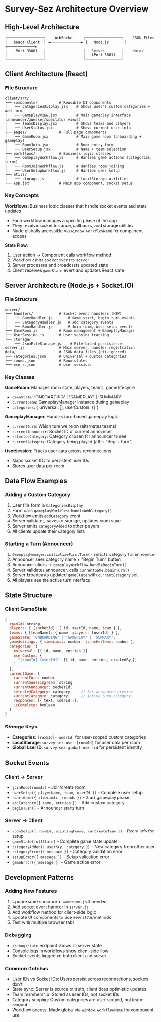 # Survey-Sez Architecture Overview

## High-Level Architecture

```
┌─────────────────┐    WebSocket    ┌─────────────────┐    JSON Files
│   React Client  │ ◄──────────────► │   Node.js       │ ◄─────────────►
│   (Port 3000)   │                 │   Server        │    data/
│                 │                 │   (Port 3001)   │
└─────────────────┘                 └─────────────────┘
```

## Client Architecture (React)

### File Structure
```
client/src/
├── components/          # Reusable UI components
│   ├── CategoriesDisplay.jsx    # Shows user's custom categories + add form
│   ├── GameplayView.jsx         # Main gameplay interface (announcer/guesser/spectator views)
│   ├── TeamsDisplay.jsx         # Shows teams and players
│   └── UserStatus.jsx           # Shows current user info
├── pages/               # Full-page components
│   ├── GameRoom.jsx             # Main game room (onboarding + gameplay)
│   ├── RoomJoin.jsx             # Room entry form
│   └── UserSetup.jsx            # Name + team selection
├── workflows/           # Business logic classes
│   ├── GameplayWorkflow.js      # Handles game actions (categories, turns)
│   ├── RoomJoinWorkflow.js      # Handles room joining
│   └── UserSetupWorkflow.js     # Handles user setup
├── utils/
│   └── storage.js               # localStorage utilities
└── App.jsx              # Main app component, socket setup
```

### Key Concepts

**Workflows**: Business logic classes that handle socket events and state updates
- Each workflow manages a specific phase of the app
- They receive socket instance, callbacks, and storage utilities
- Made globally accessible via `window.workflowName` for component access

**State Flow**: 
1. User action → Component calls workflow method
2. Workflow emits socket event to server
3. Server processes and broadcasts updated state
4. Client receives `gameState` event and updates React state

## Server Architecture (Node.js + Socket.IO)

### File Structure
```
server/
├── handlers/            # Socket event handlers (NEW)
│   ├── GameHandler.js       # Game start, begin turn events
│   ├── CategoryHandler.js   # Add category events
│   └── RoomHandler.js       # Join room, user setup events
├── GameRoom.js          # Room management + GameplayManager
├── UserSession.js       # User session tracking
└── storage/
    └── JsonFileStorage.js    # File-based persistence
server.js                # Main server, handler registration
data/                    # JSON data files (git-ignored)
├── categories.json      # Universal + custom categories
├── rooms.json           # Room states
└── users.json           # User sessions
```

### Key Classes

**GameRoom**: Manages room state, players, teams, game lifecycle
- `gameState`: 'ONBOARDING' | 'GAMEPLAY' | 'SUMMARY'
- `currentGame`: GameplayManager instance during gameplay
- `categories`: { universal: [], userCustom: {} }

**GameplayManager**: Handles turn-based gameplay logic
- `currentTurn`: Which turn we're on (alternates teams)
- `currentAnnouncer`: Socket ID of current announcer
- `selectedCategory`: Category chosen for announcer to see
- `currentCategory`: Category being played (after "Begin Turn")

**UserSession**: Tracks user data across reconnections
- Maps socket IDs to persistent user IDs
- Stores user data per room

## Data Flow Examples

### Adding a Custom Category
1. User fills form in `CategoriesDisplay`
2. Form calls `gameplayWorkflow.handleAddCategory()`
3. Workflow emits `addCategory` event
4. Server validates, saves to storage, updates room state
5. Server emits `categoryAdded` to other players
6. All clients update their category lists

### Starting a Turn (Announcer)
1. `GameplayManager.initializeFirstTurn()` selects category for announcer
2. Announcer sees category name + "Begin Turn" button
3. Announcer clicks → `gameplayWorkflow.handleBeginTurn()`
4. Server validates announcer, calls `currentGame.beginTurn()`
5. Server broadcasts updated `gameState` with `currentCategory` set
6. All players see the active turn interface

## State Structure

### Client GameState
```javascript
{
  roomId: string,
  players: { [socketId]: { id, userId, name, team } },
  teams: { [teamName]: { name, players: [userId] } },
  gameState: 'ONBOARDING' | 'GAMEPLAY' | 'SUMMARY',
  gameSettings: { timeLimit: number, turnsPerTeam: number },
  categories: {
    universal: [{ id, name, entries }],
    userCustom: { 
      "[roomId]-[userId]": [{ id, name, entries, createdBy }] 
    }
  },
  currentGame: {
    currentTurn: number,
    currentGuessingTeam: string,
    currentAnnouncer: socketId,
    selectedCategory: category,    // For announcer preview
    currentCategory: category,     // Active turn category
    responses: [{ text, userId }],
    isComplete: boolean
  }
}
```

### Storage Keys
- **Categories**: `[roomId]-[userId]` for user-scoped custom categories
- **LocalStorage**: `survey-sez-user-[roomId]` for user data per room
- **Global User ID**: `survey-sez-global-user-id` for persistent identity

## Socket Events

### Client → Server
- `joinRoom(roomId)` - Join/create room
- `userSetup({ playerName, team, userId })` - Complete user setup
- `startGame({ timeLimit, rounds })` - Start gameplay phase
- `addCategory({ name, entries })` - Add custom category
- `beginTurn()` - Announcer starts turn

### Server → Client
- `roomSetup({ roomId, existingTeams, canCreateTeam })` - Room info for setup
- `gameState(fullState)` - Complete game state update
- `categoryAdded({ userKey, category })` - New category from other user
- `categoryError({ message })` - Category validation error
- `setupError({ message })` - Setup validation error
- `gameError({ message })` - Game action error

## Development Patterns

### Adding New Features
1. Update state structure in `GameRoom.js` if needed
2. Add socket event handler in `server.js`
3. Add workflow method for client-side logic
4. Update UI components to use new state/methods
5. Test with multiple browser tabs

### Debugging
- `/debug/state` endpoint shows all server state
- Console logs in workflows show client-side flow
- Socket events logged on both client and server

### Common Gotchas
- User IDs vs Socket IDs: Users persist across reconnections, sockets don't
- State sync: Server is source of truth, client does optimistic updates
- Team membership: Stored as user IDs, not socket IDs
- Category scoping: Custom categories are user-scoped, not team-scoped
- Workflow access: Made global via `window.workflowName` for component use